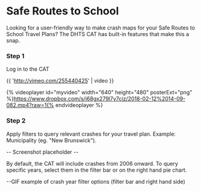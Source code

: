 # Safe Routes to School

Looking for a user-friendly way to make crash maps for your Safe Routes to School Travel Plans? The DHTS CAT has built-in features that make this a snap.

### Step 1

Log in to the CAT

{{ 'http://vimeo.com/255440425' | video }}

{% videoplayer id="myvideo" width="640" height="480" posterExt="png" %}https://www.dropbox.com/s/j68gx279l7y7ciz/2018-02-12%2014-09-082.mp4?raw=1{% endvideoplayer %}

### Step 2

Apply filters to query relevant crashes for your travel plan. Example: Municipality \(eg. "New Brunswick"\).

-- Screenshot placeholder --

By default, the CAT will include crashes from 2006 onward. To query specific years, select them in the filter bar or on the right hand pie chart.

--GIF example of crash year filter options \(filter bar and right hand side\)


